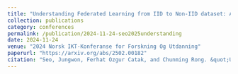 ```yaml
---
title: "Understanding Federated Learning from IID to Non-IID dataset: An Experimental Study"
collection: publications
category: conferences
permalink: /publication/2024-11-24-seo2025understanding
date: 2024-11-24
venue: "2024 Norsk IKT-Konferanse for Forskning Og Utdanning"
paperurl: "https://arxiv.org/abs/2502.00182"
citation: "Seo, Jungwon, Ferhat Ozgur Catak, and Chunming Rong. &quot;Understanding Federated Learning from IID to Non-IID dataset: An Experimental Study.&quot; In Norsk IKT-konferanse for forskning og utdanning, no. 1. 2024."
---
```

